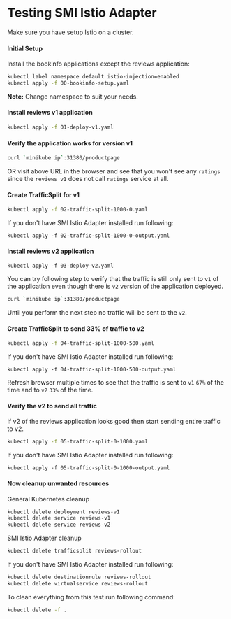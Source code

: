 # Testing SMI Istio Adapter

Make sure you have setup Istio on a cluster.

#### Initial Setup

Install the bookinfo applications except the reviews application:

```bash
kubectl label namespace default istio-injection=enabled
kubectl apply -f 00-bookinfo-setup.yaml
```

**Note:** Change namespace to suit your needs.

#### Install reviews v1 application

```bash
kubectl apply -f 01-deploy-v1.yaml
```

#### Verify the application works for version v1

```bash
curl `minikube ip`:31380/productpage
```

OR visit above URL in the browser and see that you won't see any `ratings` since the `reviews v1` does not call `ratings` service at all.


#### Create TrafficSplit for v1

```bash
kubectl apply -f 02-traffic-split-1000-0.yaml
```

If you don't have SMI Istio Adapter installed run following:

```
kubectl apply -f 02-traffic-split-1000-0-output.yaml
```

#### Install reviews v2 application

```
kubectl apply -f 03-deploy-v2.yaml
```

You can try following step to verify that the traffic is still only sent to `v1` of the application even though there is `v2` version of the application deployed.

```bash
curl `minikube ip`:31380/productpage
```

Until you perform the next step no traffic will be sent to the `v2`.

#### Create TrafficSplit to send 33% of traffic to v2

```bash
kubectl apply -f 04-traffic-split-1000-500.yaml
```

If you don't have SMI Istio Adapter installed run following:

```
kubectl apply -f 04-traffic-split-1000-500-output.yaml
```

Refresh browser multiple times to see that the traffic is sent to `v1` `67%` of the time and to `v2` `33%` of the time.

#### Verify the v2 to send all traffic

If v2 of the reviews application looks good then start sending entire traffic to v2.

```bash
kubectl apply -f 05-traffic-split-0-1000.yaml
```

If you don't have SMI Istio Adapter installed run following:

```
kubectl apply -f 05-traffic-split-0-1000-output.yaml
```

#### Now cleanup unwanted resources

General Kubernetes cleanup

```bash
kubectl delete deployment reviews-v1
kubectl delete service reviews-v1
kubectl delete service reviews-v2
```

SMI Istio Adapter cleanup

```bash
kubectl delete trafficsplit reviews-rollout
```

If you don't have SMI Istio Adapter installed run following:

```bash
kubectl delete destinationrule reviews-rollout
kubectl delete virtualservice reviews-rollout
```

To clean everything from this test run following command:

```bash
kubectl delete -f .
```
